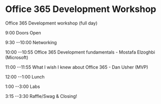 # Office 365 Development Workshop


Office 365 Development workshop (full day)

9:00          Doors Open

9:30  --10:00	Networking

10:00 --10:55	Office 365 Development fundamentals -  Mostafa Elzoghbi (Microsoft)

11:00 --11:55 What I wish I knew about Office 365 - Dan Usher (MVP)

12:00 --1:00	Lunch

1:00  --3:00	Labs

3:15  --3:30 	Raffle/Swag & Closing!

